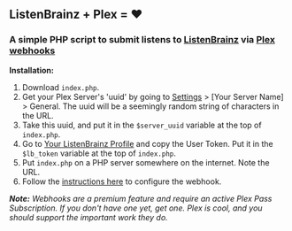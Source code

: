 ## ListenBrainz + Plex = ❤

### A simple PHP script to submit listens to [ListenBrainz](https://listenbrainz.org/) via [Plex webhooks](https://support.plex.tv/articles/115002267687-webhooks/)

**Installation:**

1. Download `index.php`.
2. Get your Plex Server's 'uuid' by going to [Settings](https://app.plex.tv/desktop#!/settings) > [Your Server Name] > General. The uuid will be a seemingly random string of characters in the URL. 
3. Take this uuid, and put it in the `$server_uuid` variable at the top of `index.php`.
4. Go to [Your ListenBrainz Profile](https://listenbrainz.org/profile/) and copy the User Token. Put it in the `$lb_token` variable at the top of `index.php`.
5. Put `index.php` on a PHP server somewhere on the internet. Note the URL.
6. Follow the [instructions here](https://support.plex.tv/articles/115002267687-webhooks/) to configure the webhook.

_**Note:** Webhooks are a premium feature and require an active Plex Pass Subscription. If you don't have one yet, get one. Plex is cool, and you should support the important work they do._